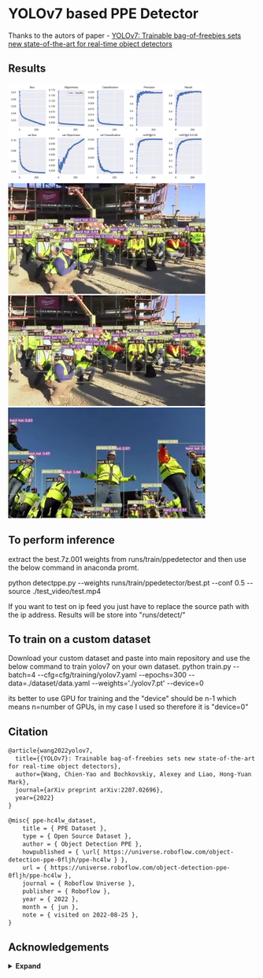 # YOLOv7 based PPE Detector

Thanks to the autors of paper - [YOLOv7: Trainable bag-of-freebies sets new state-of-the-art for real-time object detectors](https://arxiv.org/abs/2207.02696)


## Results

<img src="https://github.com/sharjeelanjum/PPE_Detector_YOLOV7/blob/main/runs/train/ppedetector/results.png" width="400" />

<img src="https://github.com/sharjeelanjum/PPE_Detector_YOLOV7/blob/main/runs/train/ppedetector/%24filename003.jpg" width="400" />
<img src="https://github.com/sharjeelanjum/PPE_Detector_YOLOV7/blob/main/runs/train/ppedetector/%24filename010.jpg" width="400" />
<img src="https://github.com/sharjeelanjum/PPE_Detector_YOLOV7/blob/main/runs/train/ppedetector/%24filename064.jpg" width="400" />


## To perform inference
extract the best.7z.001 weights from runs/train/ppedetector and then use the below command in anaconda promt.

python detectppe.py --weights runs/train/ppedetector/best.pt --conf 0.5 --source ./test_video/test.mp4

If you want to test on ip feed you just have to replace the source path with the ip address. Results will be store into "runs/detect/"

## To train on a custom dataset
Download your custom dataset and paste into main repository and use the below command to train yolov7 on your own dataset.
python train.py --batch=4 --cfg=cfg/training/yolov7.yaml --epochs=300 --data=./dataset/data.yaml --weights='./yolov7.pt' --device=0

its better to use GPU for training and the "device" should be n-1 which means n=number of GPUs, in my case I used so therefore it is "device=0"


## Citation

```
@article{wang2022yolov7,
  title={{YOLOv7}: Trainable bag-of-freebies sets new state-of-the-art for real-time object detectors},
  author={Wang, Chien-Yao and Bochkovskiy, Alexey and Liao, Hong-Yuan Mark},
  journal={arXiv preprint arXiv:2207.02696},
  year={2022}
}
```
```
@misc{ ppe-hc4lw_dataset,
    title = { PPE Dataset },
    type = { Open Source Dataset },
    author = { Object Detection PPE },
    howpublished = { \url{ https://universe.roboflow.com/object-detection-ppe-0fljh/ppe-hc4lw } },
    url = { https://universe.roboflow.com/object-detection-ppe-0fljh/ppe-hc4lw },
    journal = { Roboflow Universe },
    publisher = { Roboflow },
    year = { 2022 },
    month = { jun },
    note = { visited on 2022-08-25 },
}
```

## Acknowledgements

<details><summary> <b>Expand</b> </summary>
  
* [https://github.com/WongKinYiu/yolov7]
* [https://github.com/AlexeyAB/darknet](https://github.com/AlexeyAB/darknet)
* [https://github.com/WongKinYiu/yolor](https://github.com/WongKinYiu/yolor)
* [https://github.com/WongKinYiu/PyTorch_YOLOv4](https://github.com/WongKinYiu/PyTorch_YOLOv4)
* [https://github.com/WongKinYiu/ScaledYOLOv4](https://github.com/WongKinYiu/ScaledYOLOv4)
* [https://github.com/Megvii-BaseDetection/YOLOX](https://github.com/Megvii-BaseDetection/YOLOX)
* [https://github.com/ultralytics/yolov3](https://github.com/ultralytics/yolov3)
* [https://github.com/ultralytics/yolov5](https://github.com/ultralytics/yolov5)
* [https://github.com/DingXiaoH/RepVGG](https://github.com/DingXiaoH/RepVGG)
* [https://github.com/JUGGHM/OREPA_CVPR2022](https://github.com/JUGGHM/OREPA_CVPR2022)
* [https://github.com/TexasInstruments/edgeai-yolov5/tree/yolo-pose](https://github.com/TexasInstruments/edgeai-yolov5/tree/yolo-pose)

</details>

